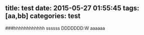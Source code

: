 title: test
date: 2015-05-27 01:55:45
tags: [aa,bb]
categories: test
---
###hhhhhhhhhhhh
ssssss
DDDDDDD:W
aaaaaa
